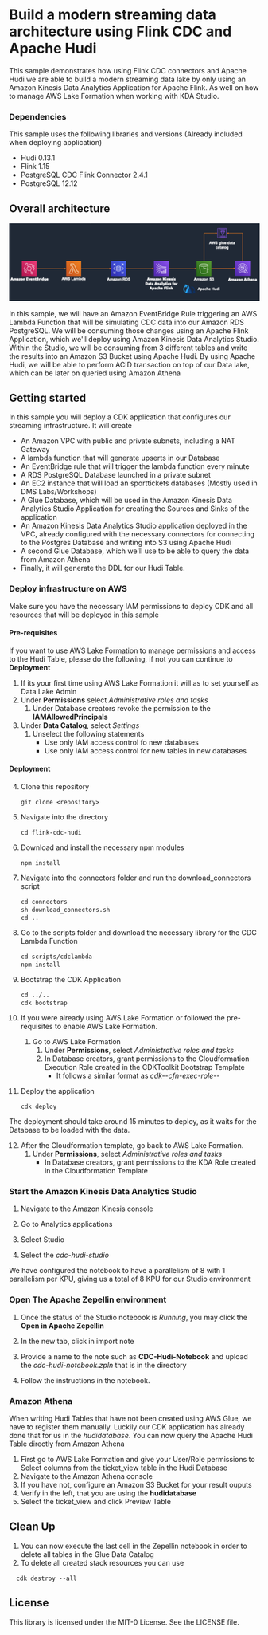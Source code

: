 # Build a modern streaming data architecture using Flink CDC and Apache Hudi

This sample demonstrates how using Flink CDC connectors and Apache Hudi we are able to build a modern streaming data lake by only using an Amazon Kinesis Data Analytics Application for Apache Flink. As well on how to manage AWS Lake Formation when working with KDA Studio.

### Dependencies
This sample uses the following libraries and versions (Already included when deploying application)
- Hudi 0.13.1
- Flink 1.15
- PostgreSQL CDC Flink Connector 2.4.1
- PostgreSQL 12.12

## Overall architecture

![Architecture](/img/architecture.png)

In this sample, we will have an Amazon EventBridge Rule triggering an AWS Lambda Function that will be simulating CDC data into our Amazon RDS PostgreSQL. We will be consuming those changes using an Apache Flink Application, which we'll deploy using Amazon Kinesis Data Analytics Studio. Within the Studio, we will be consuming from 3 different tables and write the results into an Amazon S3 Bucket using Apache Hudi. By using Apache Hudi, we will be able to perform ACID transaction on top of our Data lake, which can be later on queried using Amazon Athena

## Getting started

In this sample you will deploy a CDK application that configures our streaming infrastructure. It will create
- An Amazon VPC with public and private subnets, including a NAT Gateway
- A lambda function that will generate upserts in our Database
- An EventBridge rule that will trigger the lambda function every minute
- A RDS PostgreSQL Database launched in a private subnet
- An EC2 instance that will load an sporttickets databases (Mostly used in DMS Labs/Workshops)
- A Glue Database, which will be used in the Amazon Kinesis Data Analytics Studio Application for creating the Sources and Sinks of the application
- An Amazon Kinesis Data Analytics Studio application deployed in the VPC, already configured with the necessary connectors for connecting to the Postgres Database and writing into S3 using Apache Hudi
- A second Glue Database, which we'll use to be able to query the data from Amazon Athena
- Finally, it will generate the DDL for our Hudi Table.

### Deploy infrastructure on AWS

Make sure you have the necessary IAM permissions to deploy CDK and all resources that will be deployed in this sample

#### Pre-requisites

If you want to use AWS Lake Formation to manage permissions and access to the Hudi Table, please do the following, if not you can continue to **Deployment**

1. If its your first time using AWS Lake Formation it will as to set yourself as Data Lake Admin
2. Under **Permissions** select *Administrative roles and tasks*
   1. Under Database creators revoke the permission to the **IAMAllowedPrincipals**
3. Under **Data Catalog**, select *Settings*
   1. Unselect the following statements
      - Use only IAM access control fo new databases
      - Use only IAM access control for new tables in new databases 

#### Deployment 

4. Clone this repository
    ```shell
   git clone <repository>
   ```
5. Navigate into the directory
    ```shell
    cd flink-cdc-hudi
    ```
6. Download and install the necessary npm modules
    ```shell
   npm install
    ```
7. Navigate into the connectors folder and run the download_connectors script
    ```shell
   cd connectors
   sh download_connectors.sh
   cd ..
   ```
8. Go to the scripts folder and download the necessary library for the CDC Lambda Function
    ```shell
   cd scripts/cdclambda
   npm install
    ```
9. Bootstrap the CDK Application
    ```shell
    cd ../..
    cdk bootstrap
    ```
10. If you were already using AWS Lake Formation or followed the pre-requisites to enable AWS Lake Formation.
    1. Go to AWS Lake Formation
       1. Under **Permissions**, select *Administrative roles and tasks*
       2. In Database creators, grant permissions to the Cloudformation Execution Role created in the CDKToolkit Bootstrap Template
          - It follows a similar format as *cdk-<hash>-cfn-exec-role-<account-number>-<region>*

11. Deploy the application
     ```shell
     cdk deploy
     ```
   
The deployment should take around 15 minutes to deploy, as it waits for the Database to be loaded with the data.

12. After the Cloudformation template, go back to AWS Lake Formation.
    1. Under **Permissions**, select *Administrative roles and tasks*
       - In Database creators, grant permissions to the KDA Role created in the Cloudformation Template

### Start the Amazon Kinesis Data Analytics Studio

1. Navigate to the Amazon Kinesis console 

2. Go to Analytics applications

3. Select Studio

4. Select the *cdc-hudi-studio*

We have configured the notebook to have a parallelism of 8 with 1 parallelism per KPU, giving us a total of 8 KPU for our Studio environment

### Open The Apache Zepellin environment

1. Once the status of the Studio notebook is *Running*, you may click the **Open in Apache Zepellin**

2. In the new tab, click in import note

3. Provide a name to the note such as **CDC-Hudi-Notebook** and upload the *cdc-hudi-notebook.zpln* that is in the directory

4. Follow the instructions in the notebook.

### Amazon Athena

When writing Hudi Tables that have not been created using AWS Glue, we have to register them manually. Luckily our CDK application has already done that for us in the *hudidatabase*. You can now query the Apache Hudi Table directly from Amazon Athena

1. First go to AWS Lake Formation and give your User/Role permissions to Select columns from the ticket_view table in the Hudi Database
2. Navigate to the Amazon Athena console
3. If you have not, configure an Amazon S3 Bucket for your result ouputs
4. Verify in the left, that you are using the **hudidatabase**
5. Select the ticket_view and click Preview Table

## Clean Up
1. You can now execute the last cell in the Zepellin notebook in order to delete all tables in the Glue Data Catalog
2. To delete all created stack resources you can use
```shell
  cdk destroy --all
```

## License

This library is licensed under the MIT-0 License. See the LICENSE file.
